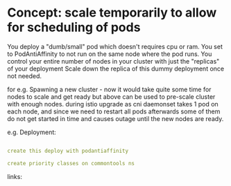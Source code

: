 # Concept: scale temporarily to allow for scheduling of pods 


You deploy a "dumb/small" pod which doesn't requires cpu or ram.
You set to PodAntiAffinity to not run on the same node where the pod runs.
You control your entire number of nodes in your cluster with just the "replicas" of your deployment
Scale down the replica of this dummy deployment once not needed.

for e.g. 
Spawning a new cluster - now it would take quite some time for nodes to scale and get ready but above can be used to pre-scale cluster with enough nodes. 
during istio upgrade as cni daemonset takes 1 pod on each node, and since we need to restart all pods afterwards some of them do not get started in time and causes outage until the new nodes are ready.

e.g. Deployment:
```yaml

create this deploy with podantiaffinity

create priority classes on commontools ns


```


links:
